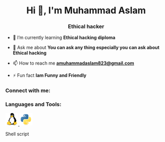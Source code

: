 <h1 align="center">Hi 👋, I'm Muhammad Aslam</h1>
<h3 align="center">Ethical hacker</h3>

- 🌱 I’m currently learning **Ethical hacking diploma**

- 💬 Ask me about **You can ask any thing especially you can ask about Ethical hacking**

- 📫 How to reach me **amuhammadaslam823@gmail.com**

- ⚡ Fun fact **Iam Funny and Friendly**

<h3 align="left">Connect with me:</h3>
<p align="left">
</p>

<h3 align="left">Languages and Tools:</h3>
<p align="left"> <a href="https://www.linux.org/" target="_blank" rel="noreferrer"> <img src="https://raw.githubusercontent.com/devicons/devicon/master/icons/linux/linux-original.svg" alt="linux" width="40" height="40"/> </a> <a href="https://www.python.org" target="_blank" rel="noreferrer"> <img src="https://raw.githubusercontent.com/devicons/devicon/master/icons/python/python-original.svg" alt="python" width="40" height="40"/> </a> </p>
Shell script



